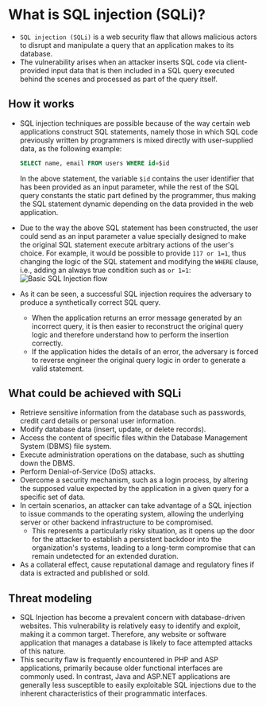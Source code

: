 # What is SQL injection (SQLi)?

* `SQL injection (SQLi)` is a web security flaw that allows malicious actors to disrupt and manipulate a query that an application makes to its database.
* The vulnerability arises when an attacker inserts SQL code via client-provided input data that is then included in a SQL query executed behind the scenes and processed as part of the query itself.

## How it works

* SQL injection techniques are possible because of the way certain web applications construct SQL statements, namely those in which SQL code previously written by programmers is mixed directly with user-supplied data, as the following example:

  ```sql
  SELECT name, email FROM users WHERE id=$id
  ```

  In the above statement, the variable `$id` contains the user identifier that has been provided as an input parameter, while the rest of the SQL query constants the static part defined by the programmer, thus making the SQL statement dynamic depending on the data provided in the web application.
* Due to the way the above SQL statement has been constructed, the user could send as an input parameter a value specially designed to make the original SQL statement execute arbitrary actions of the user's choice. For example, it would be possible to provide `117 or 1=1`, thus changing the logic of the SQL statement and modifying the `WHERE` clause, i.e., adding an always true condition such as `or 1=1`:
  ![Basic SQL Injection flow][1]
* As it can be seen, a successful SQL injection requires the adversary to produce a synthetically correct SQL query.
  * When the application returns an error message generated by an incorrect query, it is then easier to reconstruct the original query logic and therefore understand how to perform the insertion correctly.
  * If the application hides the details of an error, the adversary is forced to reverse engineer the original query logic in order to generate a valid statement.

## What could be achieved with SQLi

* Retrieve sensitive information from the database such as passwords, credit card details or personal user information.
* Modify database data (insert, update, or delete records).
* Access the content of specific files within the Database Management System (DBMS) file system.
* Execute administration operations on the database, such as shutting down the DBMS.
* Perform Denial-of-Service (DoS) attacks.
* Overcome a security mechanism, such as a login process, by altering the supposed value expected by the application in a given query for a specific set of data.
* In certain scenarios, an attacker can take advantage of a SQL injection to issue commands to the operating system, allowing the underlying server or other backend infrastructure to be compromised.
  * This represents a particularly risky situation, as it opens up the door for the attacker to establish a persistent backdoor into the organization's systems, leading to a long-term compromise that can remain undetected for an extended duration.
* As a collateral effect, cause reputational damage and regulatory fines if data is extracted and published or sold.

## Threat modeling

* SQL Injection has become a prevalent concern with database-driven websites. This vulnerability is relatively easy to identify and exploit, making it a common target. Therefore, any website or software application that manages a database is likely to face attempted attacks of this nature.
* This security flaw is frequently encountered in PHP and ASP applications, primarily because older functional interfaces are commonly used. In contrast, Java and ASP.NET applications are generally less susceptible to easily exploitable SQL injections due to the inherent characteristics of their programmatic interfaces.

[1]: /static/images/learning/basic-sql-injection-exploitation-flow.png
